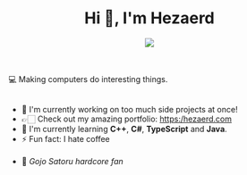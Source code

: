 <h1 align = "center"> Hi 👋, I'm Hezaerd </h1>

<p align = "center">
    <img src = "https://media.giphy.com/media/cOSbH8NoUFt9MXbuie/giphy.gif" />
</p>

<br></br>
💻 Making computers do interesting things.
<br></br>

- 🤍 I'm currently working on too much side projects at once!
- 👉🏻 Check out my amazing portfolio: [https:/hezaerd.com](https:/hezaerd.com)
- 🌱 I'm currently learning **C++**, **C#**, **TypeScript** and **Java**.
- ⚡ Fun fact: I hate coffee
  <br></br>
- 🤞 _Gojo Satoru hardcore fan_
